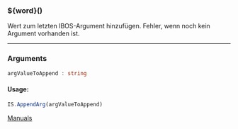 ﻿### ${word}()
Wert zum letzten IBOS-Argument hinzufügen. Fehler, wenn noch kein Argument vorhanden ist.

----

### Arguments
```ts
argValueToAppend : string
```
#### Usage:
```ts
IS.AppendArg(argValueToAppend)
```

[Manuals](https://manuals.opacc.ch/docs/doku2401/F-Script/ScriptBlockFunc.IS.AppendArg.html)
